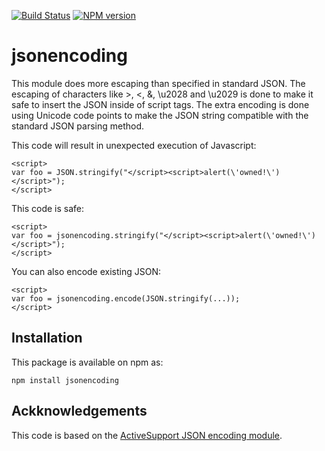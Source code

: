 [![Build Status](https://travis-ci.org/scottbrady/jsonencoding.svg?branch=master)](https://travis-ci.org/scottbrady/jsonencoding)
[![NPM version](https://badge.fury.io/js/jsonencoding.svg)](http://badge.fury.io/js/jsonencoding)

# jsonencoding

This module does more escaping than specified in standard JSON.
The escaping of characters like >, <, &, \u2028 and \u2029 is done to make
it safe to insert the JSON inside of script tags.  The extra encoding is
done using Unicode code points to make the JSON string compatible with
the standard JSON parsing method.

This code will result in unexpected execution of Javascript:

```
<script>
var foo = JSON.stringify("</script><script>alert(\'owned!\')</script>");
</script>
```

This code is safe:

```
<script>
var foo = jsonencoding.stringify("</script><script>alert(\'owned!\')</script>");
</script>
```

You can also encode existing JSON:

```
<script>
var foo = jsonencoding.encode(JSON.stringify(...));
</script>
```

## Installation

This package is available on npm as:

```
npm install jsonencoding
```

## Ackknowledgements

This code is based on the [ActiveSupport JSON encoding module](https://github.com/rails/rails/blob/master/activesupport/lib/active_support/json/encoding.rb).